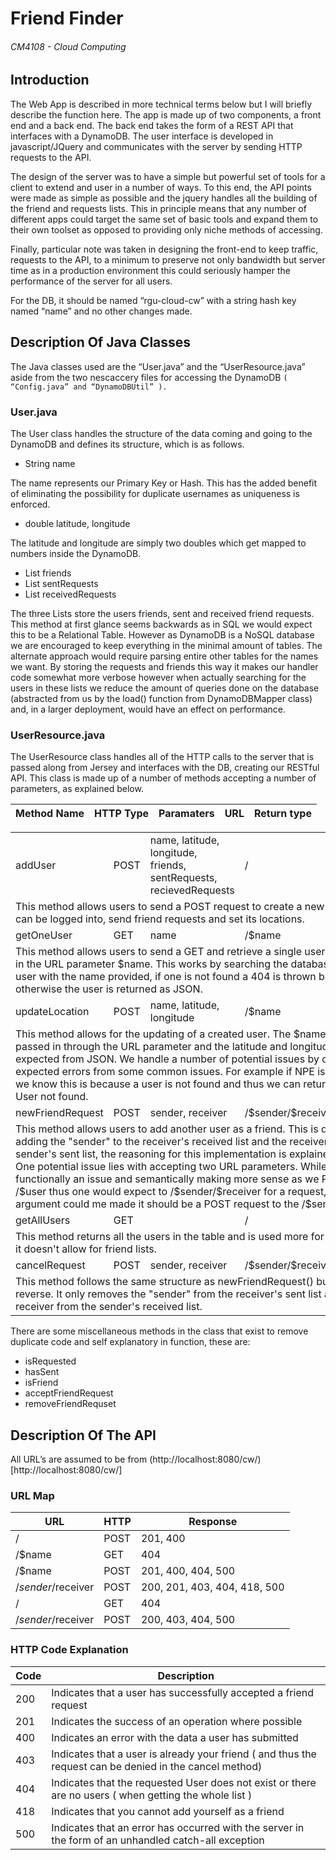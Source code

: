 # Friend Finder
###### CM4108 - Cloud Computing

## Introduction
The Web App is described in more technical terms below but I will briefly describe the function here. The app is made up of two components, a front end and a back end. The back end takes the form of a REST API that interfaces with a DynamoDB. The user interface is developed in javascript/JQuery and communicates with the server by sending HTTP requests to the API.

The design of the server was to have a simple but powerful set of tools for a client to extend and user in a number of ways. To this end, the API points were made as simple as possible and the jquery handles all the building of the friend and requests lists. This in principle means that any number of different apps could target the same set of basic tools and expand them to their own toolset as opposed to providing only niche methods of accessing.

Finally, particular note was taken in designing the front-end to keep traffic, requests to the API, to a minimum to preserve not only bandwidth but server time as in a production environment this could seriously hamper the performance of the server for all users.

For the DB, it should be named “rgu-cloud-cw” with a string hash key named “name” and no
other changes made.

## Description Of Java Classes
The Java classes used are the “User.java” and the “UserResource.java” aside from the two nescaccery files for accessing the DynamoDB ``` ( “Config.java” and “DynamoDBUtil” ). ```

### User.java

The User class handles the structure of the data coming and going to the DynamoDB and defines its structure, which is as follows.
* String name

The name represents our Primary Key or Hash. This has the added benefit of eliminating
the possibility for duplicate usernames as uniqueness is enforced.
* double latitude, longitude

The latitude and longitude are simply two doubles which get mapped to numbers inside
the DynamoDB.

* List friends
* List sentRequests
* List receivedRequests

The three Lists store the users friends, sent and received friend requests. This method at first glance seems backwards as in SQL we would expect this to be a Relational Table. However as DynamoDB is a NoSQL database we are encouraged to keep everything in the minimal amount of tables. The alternate approach would require parsing entire other tables for the names we want. By storing the requests and friends this way it makes our handler code somewhat more verbose however when actually searching for the users in these lists we reduce the amount of queries done on the database (abstracted from us by the load() function from DynamoDBMapper class) and, in a larger deployment, would have an effect on performance.


### UserResource.java
The UserResource class handles all of the HTTP calls to the server that is passed along from Jersey and interfaces with the DB, creating our RESTful API. This class is made up of a number of methods accepting a number of parameters, as explained below.

| Method Name | HTTP Type | Paramaters 	| URL | Return type |
| ---					| ---				| ---					| ---	| ---					|
<table>
	<tr>
		<td>addUser</td>
		<td>POST</td>
		<td>name, latitude, longitude, friends, sentRequests, recievedRequests</td>
		<td>/</td>
		<td>TEXT</td>
	</tr>
	<tr>
		<td colspan="5">
			This method allows users to send a POST request to create a new user that can be logged into, send friend requests
			and set its locations. </td>
	</tr>
	<tr>
		<td>getOneUser</td>
		<td>GET</td>
		<td>name</td>
		<td>/$name</td>
		<td>JSON</td>
	</tr>
	<tr>
		<td colspan="5">
			This method allows users to send a GET and retrieve a single user defined in the URL parameter $name. This works by
			searching the database for a user with the name provided, if one is not found a 404 is thrown back otherwise the
			user is returned as JSON. </td>
	</tr>
	<tr>
		<td>updateLocation</td>
		<td>POST</td>
		<td>name, latitude, longitude</td>
		<td>/$name</td>
		<td>JSON</td>
	</tr>
	<tr>
		<td colspan="5">
			This method allows for the updating of a created user. The $name is passed in through the URL parameter and the
			latitude and longitude is expected from JSON. We handle a number of potential issues by catching expected errors
			from some common issues. For example if NPE is thrown we know this is because a user is not found and thus we can
			return a 404 User not found.
		</td>
	</tr>
	<tr>
		<td>newFriendRequest</td>
		<td>POST</td>
		<td>sender, receiver</td>
		<td>/$sender/$receiver</td>
		<td>JSON</td>
	</tr>
	<tr>
		<td colspan="5">This method allows users to add another user as a friend. This is done by adding the "sender" to the
			receiver's received list and the receiver to the sender's sent list, the reasoning for this implementation is
			explained above. One potential issue lies with accepting two URL parameters. While not functionally an issue and
			semantically making more sense as we POST to /$user thus one would expect to /$sender/$receiver for a request, the
			argument could me made it should be a POST request to the /$sender.
		</td>
	</tr>
	<tr>
		<td>getAllUsers</td>
		<td>GET</td>
		<td></td>
		<td>/</td>
		<td>JSON</td>
	</tr>
	<tr>
		<td colspan="5">
			This method returns all the users in the table and is used more for testing as it doesn't allow for friend lists.</td>
	</tr>
	<tr>
		<td>cancelRequest</td>
		<td>POST</td>
		<td>sender, receiver</td>
		<td>/$sender/$receiver</td>
		<td>JSON</td>
	</tr>
	<tr>
		<td colspan="5">
			This method follows the same structure as newFriendRequest() but in the reverse. It only removes the "sender" from
			the receiver's sent list and the receiver from the sender's received list.
		</td>
	</tr>
</table>

There are some miscellaneous methods in the class that exist to remove duplicate code
and self explanatory in function, these are:
* isRequested
* hasSent
* isFriend
* acceptFriendRequest
* removeFriendRequset


## Description Of The API
All URL’s are assumed to be from (http://localhost:8080/cw/)[http://localhost:8080/cw/]

### URL Map
| URL 		| HTTP			|  Response 									|
|	---			|	---				| ---													|
| /				| POST			| 201, 400										|
| /$name	| GET 			| 404													|
| /$name	| POST 			| 201, 400, 404, 500					|
| /$sender/$receiver	| POST 	|	200, 201, 403, 404, 418, 500 |
| / 			| GET				| 404													|
| /$sender/$receiver	| POST	| 200, 403, 404, 500	|

### HTTP Code Explanation
| Code | Description
| --- | --- |
| 200 | Indicates that a user has successfully accepted a friend request |
| 201 | Indicates the success of an operation where possible|
| 400 | Indicates an error with the data a user has submitted|
| 403 | Indicates that a user is already your friend ( and thus the request can be denied in the cancel method) |
| 404 | Indicates that the requested User does not exist or there are no users ( when getting the whole list ) |
| 418 | Indicates that you cannot add yourself as a friend |
| 500 | Indicates that an error has occurred with the server in the form of an unhandled catch-all exception |